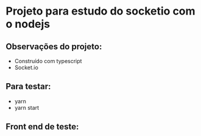 # Projeto para estudo do socketio com o nodejs
## Observações do projeto:
- Construído com typescript
- Socket.io

## Para testar:
- yarn
- yarn start

## Front end de teste:
